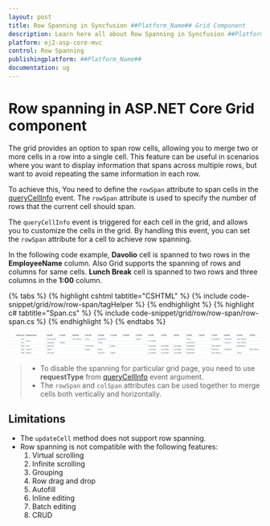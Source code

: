 ```yaml
---
layout: post
title: Row Spanning in Syncfusion ##Platform_Name## Grid Component
description: Learn here all about Row Spanning in Syncfusion ##Platform_Name## Grid component of Syncfusion Essential JS 2 and more.
platform: ej2-asp-core-mvc
control: Row Spanning
publishingplatform: ##Platform_Name##
documentation: ug
---
```


# Row spanning in ASP.NET Core Grid component

The grid provides an option to span row cells, allowing you to merge two or more cells in a row into a single cell. This feature can be useful in scenarios where you want to display information that spans across multiple rows, but want to avoid repeating the same information in each row.

To achieve this, You need to define the `rowSpan` attribute to span cells in the [queryCellInfo](https://help.syncfusion.com/cr/aspnetcore-js2/Syncfusion.EJ2.Grids.Grid.html#Syncfusion_EJ2_Grids_Grid_QueryCellInfo) event. The `rowSpan` attribute is used to specify the number of rows that the current cell should span.

The `queryCellInfo` event is triggered for each cell in the grid, and allows you to customize the cells in the grid. By handling this event, you can set the `rowSpan` attribute for a cell to achieve row spanning.

In the following code example, **Davolio** cell is spanned to two rows in the **EmployeeName** column. Also Grid supports the spanning of rows and columns for same cells. **Lunch Break** cell is spanned to two rows and three columns in the **1:00** column.

{% tabs %}
{% highlight cshtml tabtitle="CSHTML" %}
{% include code-snippet/grid/row/row-span/tagHelper %}
{% endhighlight %}
{% highlight c# tabtitle="Span.cs" %}
{% include code-snippet/grid/row/row-span/row-span.cs %}
{% endhighlight %}
{% endtabs %}

![Row span](../../images/row/row-span.png)

> * To disable the spanning for particular grid page, you need to use **requestType** from [queryCellInfo](https://help.syncfusion.com/cr/aspnetcore-js2/Syncfusion.EJ2.Grids.Grid.html#Syncfusion_EJ2_Grids_Grid_QueryCellInfo) event argument.
> * The `rowSpan` and `colSpan` attributes can be used together to merge cells both vertically and horizontally.

## Limitations

* The `updateCell` method does not support row spanning.
* Row spanning is not compatible with the following features:
    1. Virtual scrolling
    2. Infinite scrolling
    3. Grouping
    4. Row drag and drop
    5. Autofill
    6. Inline editing
    7. Batch editing
    8. CRUD